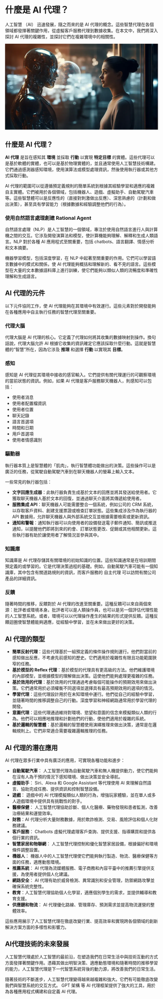 # 什麼是 AI 代理？

人工智慧 （AI） 迅速發展，隨之而來的是 AI 代理的概念。這些智慧代理在各個領域都發揮著關鍵作用，從虛擬客戶服務代理到數據收集。在本文中，我們將深入探討 AI 代理的複雜性，並探討它們在複雜環境中的相關性。

![](./assets/what_is_an_ai_agent.webp)

## 什麼是 AI 代理？

**AI 代理** 是旨在感知其 **環境** 並採取 **行動** 以實現 **特定目標** 的實體。這些代理可以是基於軟體的實體，也可以是基於物理實體的，並且通常使用人工智慧技術構建。它們通過感測器感知環境，使用演算法或模型處理資訊，然後使用執行器或其他方式採取行動。‍

AI 代理的範圍可以從遵循預定義規則的簡單系統到根據其經驗學習和適應的複雜自主實體。它們被用於各個領域，包括機器人、遊戲、虛擬助手、自動駕駛汽車等。這些智慧體可以是反應性的（直接對刺激做出反應）、深思熟慮的（計劃和做出決策），甚至具有學習能力（根據數據和經驗調整他們的行為）。

### 使用自然語言處理創建 Rational Agent

自然語言處理（NLP）是人工智慧的一個領域，專注於使用自然語言進行人與計算機之間的交互。它涉及開發演算法和模型，使計算機能夠理解、解釋和生成人類語言。NLP 對於各種 AI 應用程式至關重要，包括 chatbots、語言翻譯、情感分析和文本摘要。

機器學習模型，包括深度學習，在 NLP 中起著至關重要的作用。它們可以學習語言數據中的模式和關係，使 AI 代理能夠概括和理解新的、看不見的語言。這些模型在大量的文本數據語料庫上進行訓練，使它們能夠以類似人類的流暢度和準確性理解和生成語言。


## AI 代理的元件

以下元件協同工作，使 AI 代理能夠在其環境中有效運行。這些元素對於開發能夠在各種應用中自主執行任務的智慧代理至關重要。

### 代理大腦

代理大腦是 AI 代理的核心。它定義了代理如何將其收集的數據映射到操作。換句話說，代理大腦允許 AI 根據它收集的資訊確定它應該採取什麼行動。這就是智慧體的“智慧”所在，因為它涉及 **推理** 和選擇 **行動** 以實現其 **目標**。

### 感知

感知是 AI 代理從其環境中接收的感官輸入。它們提供有關代理運行的可觀察環境的當前狀態的資訊。例如，如果 AI 代理是客戶服務聊天機器人，則感知可以包括： 

- 使用者消息
- 使用者配置檔資訊
- 使用者位置
- 聊天記錄
- 語言首選項
- 時間和日期
- 用戶首選項
- 使用者情感識別

### 驅動器

執行器本質上是智慧體的「肌肉」，執行智慧體功能做出的決策。這些操作可以是廣泛的任務，從駕駛自動駕駛汽車到在聊天機器人的螢幕上輸入文本。

一些常見的執行器包括： 

- **文字回應生成器**：此執行器負責生成基於文本的回應並將其發送給使用者。它獲取聊天機器人基於文本的回復，並通過聊天介面將其傳遞給使用者。
- **服務集成 API**：聊天機器人可能需要整合一個系統，例如公司的 CRM 系統，以存取客戶資料、創建支援票證或檢查訂單狀態。這些集成涉及作為執行器的 API 數據用，允許聊天機器人與外部系統交互並根據需要檢索或更新資訊。
- **通知和警報**：通知執行器可以向使用者的設備發送電子郵件通知、簡訊或推送通知，以提醒他們即將到來的約會、訂單狀態更改、促銷或其他相關更新。這些執行器有助於讓使用者了解情況並參與其中。

### 知識庫

知識庫是 AI 代理存儲其有關環境的初始知識的位置。這些知識通常是在培訓期間預定義的或學習的。它是代理決策過程的基礎。例如，自動駕駛汽車可能有一個知識庫，其中包含有關道路規則的資訊，而客戶服務的 自主代理 可以訪問有關公司產品的詳細資訊。

### 反饋

隨著時間的推移，反饋對於 AI 代理的改進至關重要。這種反饋可以來自兩個來源：批評者或環境本身。批評者可以是人類操作員，也可以是另一個評估代理性能的人工智慧系統。或者，環境可以以代理操作產生的結果的形式提供反饋。這種反饋迴圈使智慧體能夠適應，從經驗中學習，並在未來做出更好的決策。 

## AI 代理的類型

- **簡單反射代理**：這些代理基於一組預定義的條件操作規則運行。他們對當前的感知做出反應，不考慮先前感知的歷史。它們適用於複雜性有限且功能範圍狹窄的任務。
- **基於模型的 Reflex 代理**：基於模型的代理具有更高級的方法。他們維護環境的內部模型，並根據模型的理解做出決策。這使他們能夠處理更複雜的任務。
- **基於效用的代理**：基於效用的代理通過考慮每個可能操作的預期效用來做出決策。它們通常用於必須權衡不同選項並選擇具有最高預期效用的選項的情況。
- **學習代理**：這些代理設計用於在未知環境中運行。他們從自己的經驗中學習，並隨著時間的推移調整自己的行動。深度學習和神經網路通常用於學習代理的開發。
- **意圖代理**：這些代理通過維持對環境、慾望和意圖的信念來模擬類似人類的行為。他們可以相應地推理和計劃他們的行動，使他們適用於複雜的系統。
- **基於邏輯的智慧體**：基於邏輯的智慧體使用演繹推理來做出決策，通常是在邏輯規則上。它們非常適合需要複雜邏輯推理的任務。

## AI 代理的潛在應用

AI 代理在眾多行業中具有廣泛的應用，可實現各種功能和進步：

- **自動駕駛汽車**： 人工智慧代理為自動駕駛汽車和無人機提供動力，使它們能夠在沒有人為干預的情況下感知環境、做出決策並安全導航。
- **虛擬助手**： Siri、Alexa 和 Google Assistant 等代理使用 AI 來理解自然語言、協助完成任務、提供資訊和控制智慧設備。
- **遊戲**： 遊戲中的 AI 代理模擬類似人類的行為，增強玩家體驗，並在單人或多人遊戲環境中提供具有挑戰性的對手。
- **醫療保健**： 人工智慧代理協助診斷、個人化醫療、藥物發現和患者監測，改善治療結果和運營效率。
- **財務**：AI 代理分析大量財務數據，用於欺詐檢測、交易、風險評估和個人化財務建議。
- **客戶服務**： Chatbots 虛擬代理處理客戶查詢、提供支援、指導購買和提供各個行業的資訊。
- **智慧家居和物聯網**： 人工智慧代理控制和優化智慧家居設備，根據偏好和環境條件調整設置。
- **機器人**： 機器人中的人工智慧代理使它們能夠執行製造、物流、醫療保健等方面的任務，適應動態環境。
- **推薦系統**： AI 代理為流媒體服務、電子商務和內容平臺中的推薦引擎提供支援，為使用者提供個人化建議。
- **網路安全**： AI 代理有助於威脅檢測、異常識別和安全管理，防禦網路攻擊並確保系統完整性。
- **教育**：人工智慧代理協助個人化學習，適應個別學生的需求，並提供輔導和教育支援。
- **供應鏈和物流**： AI 代理優化路線、管理庫存、預測需求並提高物流運營的整體效率。

這些應用展示了人工智慧代理在徹底改變行業、提高效率和實現跨各個領域的創新解決方案方面的多樣性和影響力。

## AI代理技術的未來發展

人工智慧代理處於人工智慧的最前沿，在塑造我們在日常生活中與技術互動的方式方面發揮著關鍵作用。憑藉其做出明智決策、適應動態環境和隨著時間的推移學習的能力，人工智慧代理是下一代智慧系統背後的動力源，將改善我們的日常生活。

隨著技術的不斷進步，人工智慧代理變得越來越複雜和強大。它們有可能徹底改變我們與智慧系統的交互方式。 GPT 架構 等 AI 代理框架提供了強大的工具，用於為各種應用程式構建和自定義 AI 代理。